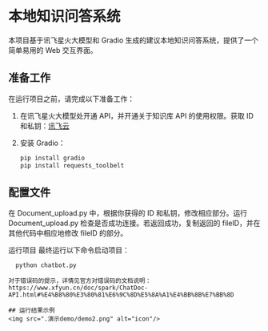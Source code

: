 # 本地知识问答系统

本项目基于讯飞星火大模型和 Gradio 生成的建议本地知识问答系统，提供了一个简单易用的 Web 交互界面。

## 准备工作

在运行项目之前，请完成以下准备工作：

1. 在讯飞星火大模型处开通 API，并开通关于知识库 API 的使用权限。获取 ID 和私钥：[讯飞云](https://www.xfyun.cn/)

2. 安装 Gradio：
   ```bash
   pip install gradio
   pip install requests_toolbelt
   
## 配置文件
在 Document_upload.py 中，根据你获得的 ID 和私钥，修改相应部分。运行 Document_upload.py 检查是否成功连接。若返回成功，复制返回的 fileID，并在其他代码中相应地修改 fileID 的部分。

运行项目
最终运行以下命令启动项目：

```bashbash
  python chatbot.py

对于错误码的提示，详情见官方对错误码的文档说明：https://www.xfyun.cn/doc/spark/ChatDoc-API.html#%E4%B8%80%E3%80%81%E6%9C%8D%E5%8A%A1%E4%BB%8B%E7%BB%8D

## 运行结果示例
<img src=".演示demo/demo2.png" alt="icon"/>


